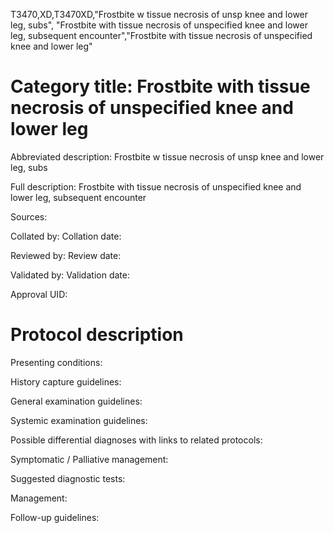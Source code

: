T3470,XD,T3470XD,"Frostbite w tissue necrosis of unsp knee and lower leg, subs", "Frostbite with tissue necrosis of unspecified knee and lower leg, subsequent encounter","Frostbite with tissue necrosis of unspecified knee and lower leg"
# Category title: Frostbite with tissue necrosis of unspecified knee and lower leg

Abbreviated description: Frostbite w tissue necrosis of unsp knee and lower leg, subs

Full description: Frostbite with tissue necrosis of unspecified knee and lower leg, subsequent encounter

Sources:

Collated by:
Collation date:

Reviewed by:
Review date:

Validated by:
Validation date:

Approval UID:

# Protocol description

Presenting conditions:

History capture guidelines:

General examination guidelines:

Systemic examination guidelines:

Possible differential diagnoses with links to related protocols:

Symptomatic / Palliative management:

Suggested diagnostic tests:

Management:

Follow-up guidelines:

